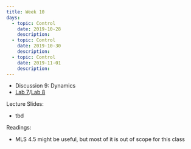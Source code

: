 ```yaml
---
title: Week 10
days:
  - topic: Control
    date: 2019-10-28
    description: 
  - topic: Control
    date: 2019-10-30
    description: 
  - topic: Control
    date: 2019-11-01
    description: 
---
```


- Discussion 9: Dynamics
-  [Lab 7](../assets/labs/lab7.zip)/[Lab 8](../assets/labs/lab8.zip)

Lecture Slides:
- tbd

Readings:
- MLS 4.5 might be useful, but most of it is out of scope for this class


